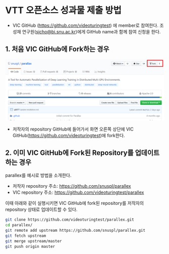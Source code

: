 # VTT 오픈소스 성과물 제출 방법

* VIC GitHub (https://github.com/videoturingtest) 에 member로 참여한다. 조성재 연구원(sjcho@bi.snu.ac.kr)에게 GitHub name과 함께 참여 신청을 한다.

## 1. 처음 VIC GitHub에 Fork하는 경우
![page17](images/page17.PNG)

* 저작자의 repository GitHub에 들어가서 화면 오른쪽 상단에 VIC GitHub(https://github.com/videoturingtest)에 fork한다.  

## 2. 이미 VIC GitHub에 Fork된 Repository를 업데이트하는 경우
parallex를 예시로 방법을 소개한다.
* 저작자 repository 주소: https://github.com/snuspl/parallex
* VIC repository 주소: https://github.com/videoturingtest/parallex

이때 아래와 같이 실행시키면 VIC GitHub에 fork된 repository를 저작자의 repository 상태로 업데이트할 수 있다.

```Bash
git clone https://github.com/videoturingtest/parallex.git
cd parallex/
git remote add upstream https://github.com/snuspl/parallex.git
git fetch upstream
git merge upstream/master
git push origin master
```
